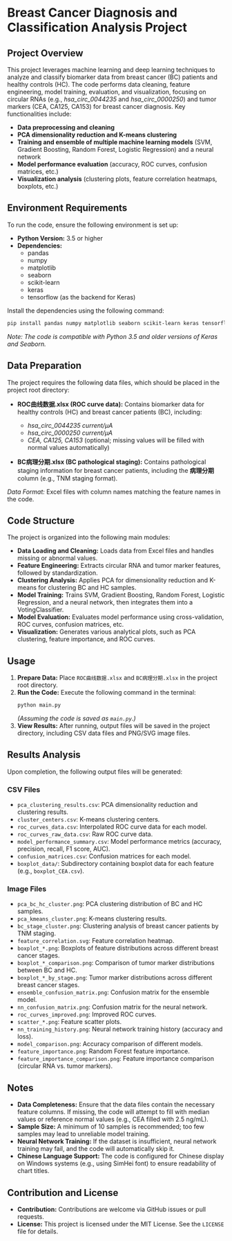 # Breast Cancer Diagnosis and Classification Analysis Project

## Project Overview
This project leverages machine learning and deep learning techniques to analyze and classify biomarker data from breast cancer (BC) patients and healthy controls (HC). The code performs data cleaning, feature engineering, model training, evaluation, and visualization, focusing on circular RNAs (e.g., *hsa_circ_0044235* and *hsa_circ_0000250*) and tumor markers (CEA, CA125, CA153) for breast cancer diagnosis. Key functionalities include:
- **Data preprocessing and cleaning**
- **PCA dimensionality reduction and K-means clustering**
- **Training and ensemble of multiple machine learning models** (SVM, Gradient Boosting, Random Forest, Logistic Regression) and a neural network
- **Model performance evaluation** (accuracy, ROC curves, confusion matrices, etc.)
- **Visualization analysis** (clustering plots, feature correlation heatmaps, boxplots, etc.)

## Environment Requirements
To run the code, ensure the following environment is set up:

- **Python Version:** 3.5 or higher
- **Dependencies:**
  - pandas
  - numpy
  - matplotlib
  - seaborn
  - scikit-learn
  - keras
  - tensorflow (as the backend for Keras)

Install the dependencies using the following command:

```bash
pip install pandas numpy matplotlib seaborn scikit-learn keras tensorflow
```

*Note: The code is compatible with Python 3.5 and older versions of Keras and Seaborn.*

## Data Preparation
The project requires the following data files, which should be placed in the project root directory:

- **ROC曲线数据.xlsx (ROC curve data):** Contains biomarker data for healthy controls (HC) and breast cancer patients (BC), including:
  - *hsa_circ_0044235 current/μΑ*
  - *hsa_circ_0000250 current/μΑ*
  - *CEA, CA125, CA153* (optional; missing values will be filled with normal values automatically)

- **BC病理分期.xlsx (BC pathological staging):** Contains pathological staging information for breast cancer patients, including the **病理分期** column (e.g., TNM staging format).

*Data Format:* Excel files with column names matching the feature names in the code.

## Code Structure
The project is organized into the following main modules:

- **Data Loading and Cleaning:** Loads data from Excel files and handles missing or abnormal values.
- **Feature Engineering:** Extracts circular RNA and tumor marker features, followed by standardization.
- **Clustering Analysis:** Applies PCA for dimensionality reduction and K-means for clustering BC and HC samples.
- **Model Training:** Trains SVM, Gradient Boosting, Random Forest, Logistic Regression, and a neural network, then integrates them into a VotingClassifier.
- **Model Evaluation:** Evaluates model performance using cross-validation, ROC curves, confusion matrices, etc.
- **Visualization:** Generates various analytical plots, such as PCA clustering, feature importance, and ROC curves.

## Usage
1. **Prepare Data:** Place `ROC曲线数据.xlsx` and `BC病理分期.xlsx` in the project root directory.
2. **Run the Code:** Execute the following command in the terminal:
   ```bash
   python main.py
   ```
   *(Assuming the code is saved as `main.py`.)*
3. **View Results:** After running, output files will be saved in the project directory, including CSV data files and PNG/SVG image files.

## Results Analysis

Upon completion, the following output files will be generated:

### CSV Files
- `pca_clustering_results.csv`: PCA dimensionality reduction and clustering results.
- `cluster_centers.csv`: K-means clustering centers.
- `roc_curves_data.csv`: Interpolated ROC curve data for each model.
- `roc_curves_raw_data.csv`: Raw ROC curve data.
- `model_performance_summary.csv`: Model performance metrics (accuracy, precision, recall, F1 score, AUC).
- `confusion_matrices.csv`: Confusion matrices for each model.
- `boxplot_data/`: Subdirectory containing boxplot data for each feature (e.g., `boxplot_CEA.csv`).

### Image Files
- `pca_bc_hc_cluster.png`: PCA clustering distribution of BC and HC samples.
- `pca_kmeans_cluster.png`: K-means clustering results.
- `bc_stage_cluster.png`: Clustering analysis of breast cancer patients by TNM staging.
- `feature_correlation.svg`: Feature correlation heatmap.
- `boxplot_*.png`: Boxplots of feature distributions across different breast cancer stages.
- `boxplot_*_comparison.png`: Comparison of tumor marker distributions between BC and HC.
- `boxplot_*_by_stage.png`: Tumor marker distributions across different breast cancer stages.
- `ensemble_confusion_matrix.png`: Confusion matrix for the ensemble model.
- `nn_confusion_matrix.png`: Confusion matrix for the neural network.
- `roc_curves_improved.png`: Improved ROC curves.
- `scatter_*.png`: Feature scatter plots.
- `nn_training_history.png`: Neural network training history (accuracy and loss).
- `model_comparison.png`: Accuracy comparison of different models.
- `feature_importance.png`: Random Forest feature importance.
- `feature_importance_comparison.png`: Feature importance comparison (circular RNA vs. tumor markers).

## Notes
- **Data Completeness:** Ensure that the data files contain the necessary feature columns. If missing, the code will attempt to fill with median values or reference normal values (e.g., CEA filled with 2.5 ng/mL).
- **Sample Size:** A minimum of 10 samples is recommended; too few samples may lead to unreliable model training.
- **Neural Network Training:** If the dataset is insufficient, neural network training may fail, and the code will automatically skip it.
- **Chinese Language Support:** The code is configured for Chinese display on Windows systems (e.g., using SimHei font) to ensure readability of chart titles.

## Contribution and License
- **Contribution:** Contributions are welcome via GitHub issues or pull requests.
- **License:** This project is licensed under the MIT License. See the `LICENSE` file for details.
```


